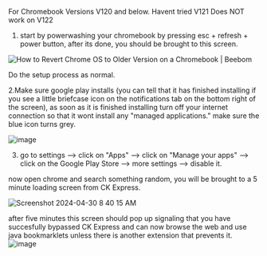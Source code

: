 For Chromebook Versions V120 and below.
Havent tried V121
Does NOT work on V122

1. start by powerwashing your chromebook by pressing esc + refresh + power button, after its done, you should be brought to this screen.

<img src="https://beebom.com/wp-content/uploads/2022/05/IMG_20220512_222153.jpg?w=640" alt="How to Revert Chrome OS to Older Version on a Chromebook | Beebom"/>

Do the setup process as normal.

2.Make sure google play installs (you can tell that it has finished installing if you see a little briefcase icon on the notifications tab on the bottom right of the screen), as soon as it is finished installing turn off your internet connection so that it wont install any "managed applications."
make sure the blue icon turns grey.

![image](https://github.com/UnlimitedMoneyLimited/Content-Keeper-Bypass/assets/153864886/1ca57b66-88c1-485c-8b1f-a671388cdf74)

3. go to settings --> click on "Apps" --> click on "Manage your apps" --> click on the Google Play Store --> more settings --> disable it.

now open chrome and search something random, you will be brought to a 5 minute loading screen from CK Express.

![Screenshot 2024-04-30 8 40 15 AM](https://github.com/UnlimitedMoneyLimited/Content-Keeper-Bypass/assets/153864886/f9e07854-581b-492d-baf6-0e61dc84c906)

after five minutes this screen should pop up signaling that you have succesfully bypassed CK Express and can now browse the web and use java bookmarklets unless there is another extension that prevents it.
![image](https://github.com/UnlimitedMoneyLimited/Content-Keeper-Bypass/assets/153864886/dd92dfca-cfaf-4116-8333-cb07a1b2779f)


